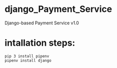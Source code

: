 # django_Payment_Service
Django-based Payment Service v1.0


# intallation steps:
```
pip 3 install pipenv
pipenv install django
```